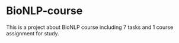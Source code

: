 # BioNLP-course
This is a project about BioNLP course including 7 tasks and 1 course assignment for study.
